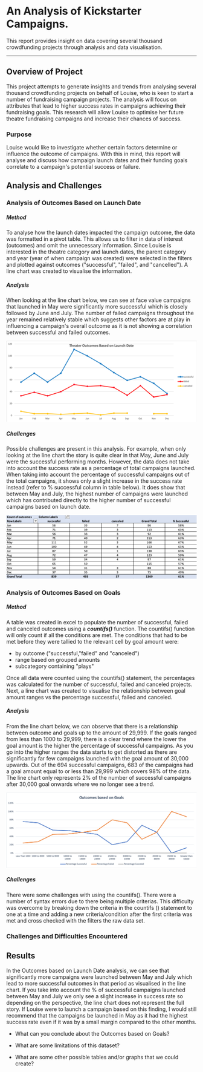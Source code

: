 # An Analysis of Kickstarter Campaigns.

This report provides insight on data covering several thousand crowdfunding projects through analysis and data visualisation.

---
## Overview of Project

This project attempts to generate insights and trends from analysing several thousand crowdfunding projects on behalf of Louise, who is keen to start a number of fundraising campaign projects. The analysis will focus on attributes that lead to higher success rates in campaigns achieving their fundraising goals. This research will allow Louise to optimise her future theatre fundraising campaigns and increase their chances of success.

### Purpose

Louise would like to investigate whether certain factors determine or influence the outcome of campaigns. With this in mind, this report will analyse and discuss how campaign launch dates and their funding goals correlate to a campaign's potential success or failure.

## Analysis and Challenges

### Analysis of Outcomes Based on Launch Date

##### Method

To analyse how the launch dates impacted the campaign outcome, the data was formatted in a pivot table. This allows us to filter in data of interest (outcomes) and omit the unnecessary information. Since Louise is interested in the theatre category and launch dates, the parent category and year (year of when campaign was created) were selected in the filters and plotted against outcomes ("successful", "failed", and "cancelled"). A line chart was created to visualise the information.

##### Analysis

When looking at the line chart below, we can see at face value campaigns that launched in May were significantly more successful which is closely followed by June and July. The number of failed campaigns throughout the year remained relatively stable which suggests other factors are at play in influencing a campaign's overall outcome as it is not showing a correlation between successful and failed outcomes.




![Outcome Vs Launch date chart](https://github.com/YanLuong/kickstarter-analysis/blob/main/Theater_Outcomes_vs_Launch.png)





##### Challenges



Possible challenges are present in this analysis. For example, when only looking at the line chart the story is quite clear in that May, June and July were the successful performing months. However, the data does not take into account the success rate as a percentage of total campaigns launched. When taking into account the percentage of successful campaigns out of the total campaigns, it shows only a slight increase in the success rate instead (refer to % successful column in table below). It does show that between May and July, the highest number of campaigns were launched which has contributed directly to the higher number of successful campaigns based on launch date. 




![Outcome vs Launch date table](https://github.com/YanLuong/kickstarter-analysis/blob/main/Pivot_table_outcome_vsLaunchDate.png)





### Analysis of Outcomes Based on Goals

##### Method

A table was created in excel to populate the number of successful, failed and canceled outcomes using a  ***countifs()*** function. The countifs() function will only count if all the conditions are met. The conditions that had to be met before they were tallied to the relevant cell by goal amount were:

- by outcome ("successful,"failed" and "canceled")
- range based on grouped amounts
- subcategory containing "plays" 

Once all data were counted using the countifs() statement, the percentages was calculated for the number of successful, failed and canceled projects. Next, a line chart was created to visualise the relationship between goal amount ranges vs the percentage successful, failed and canceled.





##### Analysis

From the line chart below, we can observe that there is a relationship between outcome and goals up to the amount of 29,999. If the goals ranged from less than 1000 to 29,999, there is a clear trend where the lower the goal amount is the higher the percentage of successful campaigns. As you go into the higher ranges the data starts to get distorted as there are significantly far few campaigns launched with the goal amount of 30,000 upwards. Out of the 694 successful campaigns, 683 of the campaigns had a goal amount equal to or less than 29,999 which covers 98% of the data. The line chart only represents 2% of the number of successful campaigns after 30,000 goal onwards where we no longer see a trend.


![outcome vs goal chart](https://github.com/YanLuong/kickstarter-analysis/blob/main/Outcomes%20VS%20Goals.png)

##### Challenges

There were some challenges with using the countifs(). There were a number of syntax errors due to there being multiple criterias. This difficulty was overcome by breaking down the criteria in the countifs () statement to one at a time and adding a new criteria/condition after the first criteria was met and cross checked with the filters the raw data set.


### Challenges and Difficulties Encountered

## Results

In the Outcomes based on Launch Date analysis, we can see that significantly more campaigns were launched between May and July which lead to more successful outcomes in that period as visualised in the line chart. If you take into account the % of successful campaigns launched between May and July we only see a slight increase in success rate so depending on the perspective, the line chart does not represent the full story. If Louise were to launch a campaign based on this finding, I would still recommend that the campaigns be launched in May as it had the highest success rate even if it was by a small margin compared to the other months.

- What can you conclude about the Outcomes based on Goals?

- What are some limitations of this dataset?

- What are some other possible tables and/or graphs that we could create?

